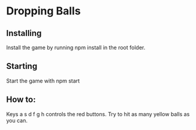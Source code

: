 # Dropping Balls #

## Installing ##
Install the game by running npm install in the root folder.

## Starting ##
Start the game with npm start

## How to: ##
Keys a s d f g h controls the red buttons. Try to hit as many yellow balls as you can.

